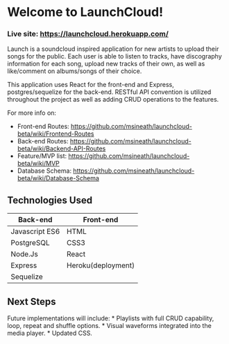 # Welcome to LaunchCloud!

### Live site: https://launchcloud.herokuapp.com/

Launch is a soundcloud inspired application for new artists to upload their songs for the public. Each user is able to listen to tracks, have discography information for each song, upload new tracks of their own, as well as like/comment on albums/songs of their choice.

This application uses React for the front-end and Express, postgres/sequelize for the back-end. RESTful API convention is utilized throughout the project as well as adding CRUD operations to the features.

For more info on:
* Front-end Routes: https://github.com/msineath/launchcloud-beta/wiki/Frontend-Routes
* Back-end Routes: https://github.com/msineath/launchcloud-beta/wiki/Backend-API-Routes
* Feature/MVP list: https://github.com/msineath/launchcloud-beta/wiki/MVP
* Database Schema: https://github.com/msineath/launchcloud-beta/wiki/Database-Schema

## Technologies Used

| Back-end    | Front-end |
| ---      | ---       |
| Javascript ES6 | HTML |
| PostgreSQL     | CSS3 |
| Node.Js |   React   |
| Express | Heroku(deployment) |
| Sequelize |  

## Next Steps

Future implementations will include:
    * Playlists with full CRUD capability, loop, repeat and shuffle options.
    * Visual waveforms integrated into the media player.
    * Updated CSS.